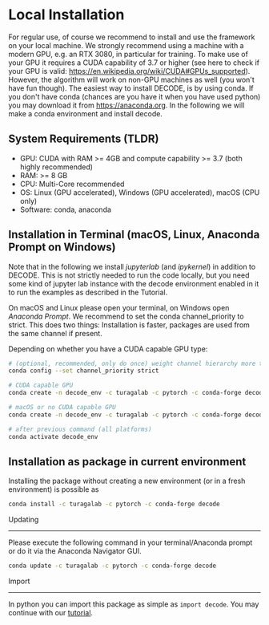 # Local Installation

For regular use, of course we recommend to install and use the framework on your local machine.
We strongly recommend using a machine with a modern GPU, e.g. an RTX 3080, in particular for training.
To make use of your GPU it requires a CUDA capability of 3.7 or higher (see here to check if your GPU is valid: https://en.wikipedia.org/wiki/CUDA#GPUs_supported).
However, the algorithm will work on non-GPU machines as well (you won't have fun though).
The easiest way to install DECODE, is by using conda.
If you don't have conda (chances are you have it when you have used python) you may download it from https://anaconda.org.
In the following we will make a conda environment and install decode.

## System Requirements (TLDR)
* GPU: CUDA with RAM >= 4GB and compute capability >= 3.7 (both highly recommended)
* RAM: >= 8 GB
* CPU: Multi-Core recommended
* OS: Linux (GPU accelerated), Windows (GPU accelerated), macOS (CPU only)
* Software: conda, anaconda

## Installation in Terminal (macOS, Linux, Anaconda Prompt on Windows)
Note that in the following we install *jupyterlab* (and *ipykernel*) in addition to DECODE. This is not strictly needed to run the code locally, but you need
some kind of jupyter lab instance with the decode environment enabled in it to run the examples as described in the Tutorial.

On macOS and Linux please open your terminal, on Windows open *Anaconda Prompt*.
We recommend to set the conda channel_priority to strict. This does two things: Installation is faster, packages are used from the same channel if present.

Depending on whether you have a CUDA capable GPU type:

```bash
# (optional, recommended, only do once) weight channel hierarchy more than package version
conda config --set channel_priority strict

# CUDA capable GPU
conda create -n decode_env -c turagalab -c pytorch -c conda-forge decode cudatoolkit jupyterlab ipykernel

# macOS or no CUDA capable GPU
conda create -n decode_env -c turagalab -c pytorch -c conda-forge decode jupyterlab ipykernel

# after previous command (all platforms)
conda activate decode_env
```

## Installation as package in current environment
Installing the package without creating a new environment (or in a fresh environment) is possible as

```bash
conda install -c turagalab -c pytorch -c conda-forge decode
```

Updating
***********
Please execute the following command in your terminal/Anaconda prompt or do it via the Anaconda Navigator GUI.

```bash
conda update -c turagalab -c pytorch -c conda-forge decode
```

Import
*******

In python you can import this package as simple as ``import decode``.
You may continue with our [tutorial](./tutorial.html).
